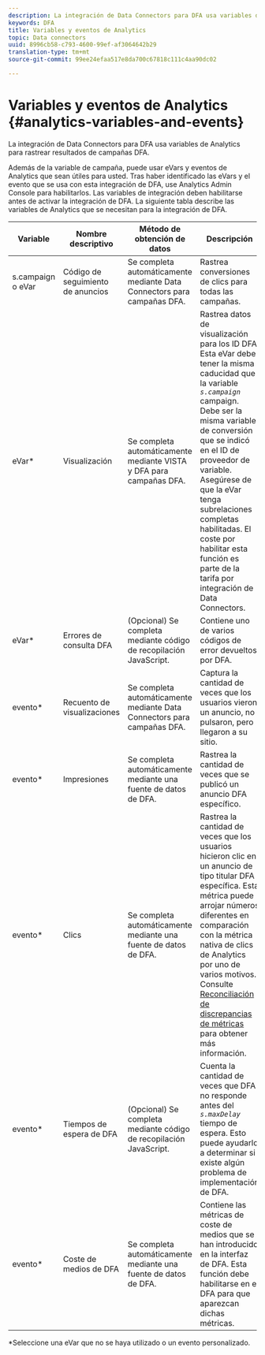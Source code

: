 ```yaml
---
description: La integración de Data Connectors para DFA usa variables de Analytics para rastrear resultados de campañas DFA.
keywords: DFA
title: Variables y eventos de Analytics
topic: Data connectors
uuid: 8996cb58-c793-4600-99ef-af3064642b29
translation-type: tm+mt
source-git-commit: 99ee24efaa517e8da700c67818c111c4aa90dc02

---
```



# Variables y eventos de Analytics {#analytics-variables-and-events}

La integración de Data Connectors para DFA usa variables de Analytics para rastrear resultados de campañas DFA.

Además de la variable de campaña, puede usar eVars y eventos de Analytics que sean útiles para usted. Tras haber identificado las eVars y el evento que se usa con esta integración de DFA, use Analytics Admin Console para habilitarlos. Las variables de integración deben habilitarse antes de activar la integración de DFA. La siguiente tabla describe las variables de Analytics que se necesitan para la integración de DFA.

| Variable | Nombre descriptivo | Método de obtención de datos | Descripción |
|---|---|---|---|
| s.campaign o eVar | Código de seguimiento de anuncios | Se completa automáticamente mediante Data Connectors para campañas DFA. | Rastrea conversiones de clics para todas las campañas. |
| eVar* | Visualización | Se completa automáticamente mediante VISTA y DFA para campañas DFA. | Rastrea datos de visualización para los ID DFA. Esta eVar debe tener la misma caducidad que la variable *`s.campaign`* campaign. Debe ser la misma variable de conversión que se indicó en el ID de proveedor de variable. Asegúrese de que la eVar tenga subrelaciones completas habilitadas. El coste por habilitar esta función es parte de la tarifa por integración de Data Connectors. |
| eVar* | Errores de consulta DFA | (Opcional) Se completa mediante código de recopilación JavaScript. | Contiene uno de varios códigos de error devueltos por DFA. |
| evento* | Recuento de visualizaciones | Se completa automáticamente mediante Data Connectors para campañas DFA. | Captura la cantidad de veces que los usuarios vieron un anuncio, no pulsaron, pero llegaron a su sitio. |
| evento* | Impresiones | Se completa automáticamente mediante una fuente de datos de DFA. | Rastrea la cantidad de veces que se publicó un anuncio DFA específico. |
| evento* | Clics | Se completa automáticamente mediante una fuente de datos de DFA. | Rastrea la cantidad de veces que los usuarios hicieron clic en un anuncio de tipo titular DFA específica. Esta métrica puede arrojar números diferentes en comparación con la métrica nativa de clics de Analytics por uno de varios motivos. Consulte [Reconciliación de discrepancias de métricas](/help/import/data-connectors/dfa-data-connector-analytics/dfa-reconciling-metric-discrepancies.md) para obtener más información. |
| evento* | Tiempos de espera de DFA | (Opcional) Se completa mediante código de recopilación JavaScript. | Cuenta la cantidad de veces que DFA no responde antes del *`s.maxDelay`* tiempo de espera. Esto puede ayudarlo a determinar si existe algún problema de implementación de DFA. |
| evento* | Coste de medios de DFA | Se completa automáticamente mediante una fuente de datos de DFA. | Contiene las métricas de coste de medios que se han introducido en la interfaz de DFA. Esta función debe habilitarse en el DFA para que aparezcan dichas métricas. |

*Seleccione una eVar que no se haya utilizado o un evento personalizado.
